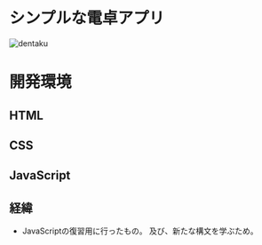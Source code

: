 # シンプルな電卓アプリ

![dentaku](https://user-images.githubusercontent.com/66309248/89774649-3bbfbc80-db41-11ea-9cca-76f9d35cc4fa.gif)

# 開発環境
## HTML
## CSS
## JavaScript

## 経緯
- JavaScriptの復習用に行ったもの。
 及び、新たな構文を学ぶため。
